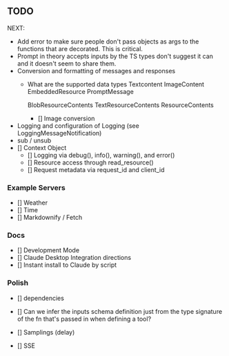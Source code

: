 ## TODO

NEXT:
- Add error to make sure people don't pass objects as args to the functions that are decorated. This is critical.
- Prompt in theory accepts inputs by the TS types don't suggest it can and it doesn't seem to share them.
- Conversion and formatting of messages and responses
  - What are the supported data types
    Textcontent
    ImageContent
    EmbeddedResource
    PromptMessage

    BlobResourceContents
    TextResourceContents
    ResourceContents
    - [] Image conversion
- Logging and configuration of Logging (see LoggingMessageNotification)
- sub / unsub
- [] Context Object
   - [] Logging via debug(), info(), warning(), and error()
   - [] Resource access through read_resource()
   - [] Request metadata via request_id and client_id

### Example Servers
- [] Weather
- [] Time
- [] Markdownify / Fetch

### Docs
- [] Development Mode
- [] Claude Desktop Integration directions
- [] Instant install to Claude by script

### Polish
- [] dependencies
- [] Can we infer the inputs schema definition just from the type signature of the fn that's passed in when defining a tool?

- [] Samplings (delay)
- [] SSE
